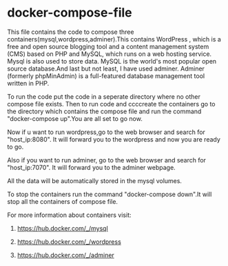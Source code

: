 # docker-compose-file

This file contains the code to compose three containers(mysql,wordpress,adminer).This contains WordPress , which is a free and open source blogging tool and a content management system (CMS) based on PHP and MySQL, which runs on a web hosting service. Mysql is also used to store data. MySQL is the world's most popular open source database.And last but not least, I have used adminer. Adminer (formerly phpMinAdmin) is a full-featured database management tool written in PHP.

To run the code put the code in a seperate directory where no other compose file exists. Then to run code and ccccreate the containers go to the directory which contains the compose file and run the command "docker-compose up".You are all set to go now.

Now if u want to run wordpress,go to the web browser and search for "host_ip:8080". It will forward you to the wordpress and now you are ready to go.

Also if you want to run adminer, go to the web browser and search for "host_ip:7070". It will forward you to the adminer webpage.

All the data will be automatically stored in the mysql volumes.

To stop the containers run the command "docker-compose down".It will stop all the containers of compose file.

For more information about containers visit:

1. https://hub.docker.com/_/mysql

2. https://hub.docker.com/_/wordpress

3. https://hub.docker.com/_/adminer 

